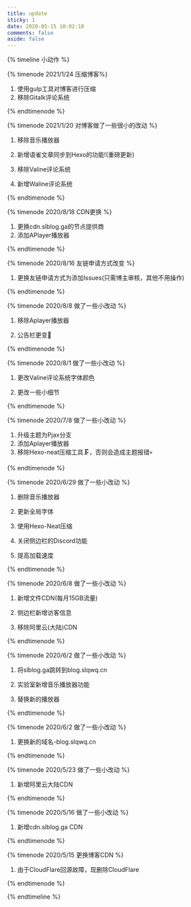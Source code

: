 ```yaml
---
title: update
sticky: 1
date: 2020-05-15 10:02:18
comments: false
aside: false
---
```

{% timeline 小动作 %}

{% timenode 2021/1/24 压缩博客%}

1. 使用gulp工具对博客进行压缩
2. 移除Gitalk评论系统

{% endtimenode %}

{% timenode 2021/1/20  对博客做了一些很小的改动 %}

1. 移除音乐播放器

2. 新增语雀文章同步到Hexo的功能!(重磅更新)
3. 移除Valine评论系统
4. 新增Waline评论系统

{% endtimenode %}



{% timenode 2020/8/18 CDN更换 %}

1. 更换cdn.slblog.ga的节点提供商
2. 添加APlayer播放器

{% endtimenode %}

{% timenode 2020/8/16 友链申请方式改变 %}

1. 更换友链申请方式为添加Issues(只需博主审核，其他不用操作)

{% endtimenode %}

{% timenode 2020/8/8  做了一些小改动 %}

1. 移除Aplayer播放器

2. 公告栏更变🤭

{% endtimenode %}

{% timenode 2020/8/1  做了一些小改动 %}

1. 更改Valine评论系统字体颜色

2. 更改一些小细节

{% endtimenode %}

{% timenode 2020/7/8 做了一些小改动 %}

1. 升级主题为Pjax分支
2. 添加Aplayer播放器
3. 移除Hexo-neat压缩工具🗜，否则会造成主题报错💀

{% endtimenode %}

{% timenode 2020/6/29 做了一些小改动 %}

1. 删除音乐播放器

2. 更新全局字体

3. 使用Hexo-Neat压缩

4. 关闭侧边栏的Discord功能

5. 提高加载速度

{% endtimenode %}

{% timenode 2020/6/8 做了一些小改动 %}

1. 新增文件CDN(每月15GB流量)
2. 侧边栏新增访客信息

3. 移除阿里云(大陆)CDN

{% endtimenode %}

{% timenode 2020/6/2 做了一些小改动 %}

1. 将slblog.ga跳转到blog.slqwq.cn	

2. 实验室新增音乐播放器功能

3. 替换新的播放器

{% endtimenode %}

{% timenode 2020/6/2 做了一些小改动 %}

1. 更换新的域名-blog.slqwq.cn

{% endtimenode %}

{% timenode 2020/5/23 做了一些小改动 %}

1. 新增阿里云大陆CDN

{% endtimenode %}

{% timenode 2020/5/16 做了一些小改动 %}

1. 新增cdn.slblog.ga CDN

{% endtimenode %}

{% timenode 2020/5/15 更换博客CDN %}

1. 由于CloudFlare回源故障，现删除CloudFlare

{% endtimenode %}

{% endtimeline %}